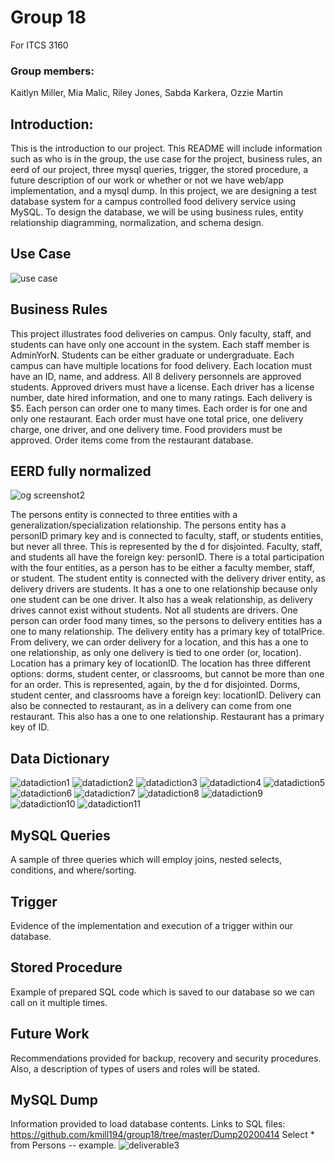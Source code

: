 # Group 18
For ITCS 3160


### Group members:
Kaitlyn Miller,
Mia Malic,
Riley Jones, Sabda Karkera, 
Ozzie Martin

## Introduction:
This is the introduction to our project. This README will include information such as who is in the group, the use case for the project, business rules, an eerd of our project, three mysql queries, trigger, the stored procedure, a future description of our work or whether or not we have web/app implementation, and a mysql dump. In this project, we are designing a test database system for a campus controlled food delivery service using MySQL. To design the database, we will be using business rules, entity relationship diagramming, normalization, and schema design.

## Use Case
![use case](https://user-images.githubusercontent.com/54413670/78729843-2293ce80-7909-11ea-8c31-156b9b6a188e.PNG)

    

## Business Rules
This project illustrates food deliveries on campus.
Only faculty, staff, and students can have only one account in the system.
Each staff member is AdminYorN.
Students can be either graduate or undergraduate.
Each campus can have multiple locations for food delivery.
Each location must have an ID, name, and address.
All 8 delivery personnels are approved students.
Approved drivers must have a license. 
Each driver has a license number, date hired information, and one to many ratings.
Each delivery is $5.
Each person can order one to many times.
Each order is for one and only one restaurant.
Each order must have one total price, one delivery charge, one driver, and one delivery time.
Food providers must be approved.
Order items come from the restaurant database.

## EERD fully normalized 

![og screenshot2](https://user-images.githubusercontent.com/54413670/78729920-5cfd6b80-7909-11ea-856c-762af96f7737.png)



The persons entity is connected to three entities with a generalization/specialization relationship. The persons entity has a personID primary key and is connected to faculty, staff, or students entities, but never all three. This is represented by the d for disjointed. Faculty, staff, and students all have the foreign key: personID. There is a total participation with the four entities, as a person has to be either a faculty member, staff, or student. The student entity is connected with the delivery driver entity, as delivery drivers are students. It has a one to one relationship because only one student can be one driver. It also has a weak relationship, as delivery drives cannot exist without students. Not all students are drivers. 
One person can order food many times, so the persons to delivery entities has a one to many relationship. The delivery entity has a primary key of totalPrice.  From delivery, we can order delivery for a location, and this has a one to one relationship, as only one delivery is tied to one order (or, location). Location has a primary key of locationID. The location has three different options: dorms, student center, or classrooms, but cannot be more than one for an order. This is represented, again, by the d for disjointed. Dorms, student center, and classrooms have a foreign key: locationID. 
Delivery can also be connected to restaurant, as in a delivery can come from one restaurant. This also has a one to one relationship. Restaurant has a primary key of ID.

 ## Data Dictionary 
![datadiction1](https://user-images.githubusercontent.com/54413670/78729964-7b636700-7909-11ea-99ea-a6c2fce2092b.PNG)
![datadiction2](https://user-images.githubusercontent.com/54413670/78729967-7d2d2a80-7909-11ea-8e04-b725f2a62525.PNG)
![datadiction3](https://user-images.githubusercontent.com/54413670/78729969-7ef6ee00-7909-11ea-817d-74fcc92ce7e2.PNG)
![datadiction4](https://user-images.githubusercontent.com/54413670/78729974-81594800-7909-11ea-9677-427a30e79412.PNG)
![datadiction5](https://user-images.githubusercontent.com/54413670/78729980-83bba200-7909-11ea-9fd6-55d674f05969.PNG)
![datadiction6](https://user-images.githubusercontent.com/54413670/78729982-85856580-7909-11ea-9215-2096456e0175.PNG)
![datadiction7](https://user-images.githubusercontent.com/54413670/78729985-87e7bf80-7909-11ea-8466-ed7537c83739.PNG)
![datadiction8](https://user-images.githubusercontent.com/54413670/78729989-8a4a1980-7909-11ea-9510-12a8e132ab09.PNG)
![datadiction9](https://user-images.githubusercontent.com/54413670/78729991-8b7b4680-7909-11ea-81ff-0e7f8e60ea60.PNG)
![datadiction10](https://user-images.githubusercontent.com/54413670/78729992-8ddda080-7909-11ea-8520-77c44912a0b9.PNG)
![datadiction11](https://user-images.githubusercontent.com/54413670/78729995-8fa76400-7909-11ea-9412-53fc0e9bd30e.PNG)

## MySQL Queries
A sample of three queries which will employ joins, nested selects, conditions, and where/sorting.

## Trigger
Evidence of the implementation and execution of a trigger within our database. 

## Stored Procedure
Example of prepared SQL code which is saved to our database so we can call on it multiple times. 

## Future Work
Recommendations provided for backup, recovery and security procedures. Also, a description of types of users and roles will be stated. 

## MySQL Dump
Information provided to load database contents. Links to SQL files:
https://github.com/kmill194/group18/tree/master/Dump20200414
Select * from Persons -- example. 
![deliverable3](https://user-images.githubusercontent.com/54413670/79295920-f992b100-7ea7-11ea-8182-5cd11a2d63e8.png)
